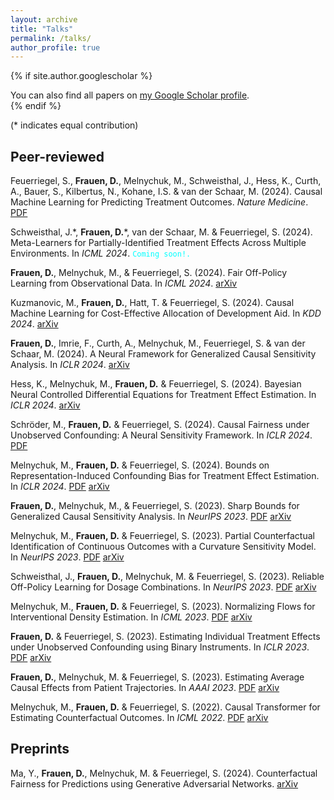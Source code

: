```yaml
---
layout: archive
title: "Talks"
permalink: /talks/
author_profile: true
---
```


{% if site.author.googlescholar %}
  <div class="wordwrap">You can also find all papers on <a href="{{site.author.googlescholar}}">my Google Scholar profile</a>.</div>
{% endif %}

 (\* indicates equal contribution)


## Peer-reviewed

Feuerriegel, S., **Frauen, D.**,  Melnychuk, M., Schweisthal, J., Hess, K., Curth, A., Bauer, S., Kilbertus, N., Kohane, I.S. & van der Schaar, M. (2024). Causal Machine Learning for Predicting Treatment Outcomes. _Nature Medicine_. [PDF](https://www.nature.com/articles/s41591-024-02902-1)

Schweisthal, J.\*, **Frauen, D.**\*, van der Schaar, M. & Feuerriegel, S. (2024). Meta-Learners for Partially-Identified Treatment Effects Across Multiple
Environments. In _ICML 2024_. <code style="color : aqua">Coming soon!.</code>

**Frauen, D.**, Melnychuk, M., & Feuerriegel, S. (2024). Fair Off-Policy Learning from Observational Data. In _ICML 2024_. [arXiv](https://arxiv.org/abs/2303.08516)

Kuzmanovic, M., **Frauen, D.**,  Hatt, T. & Feuerriegel, S. (2024). Causal Machine Learning for Cost-Effective Allocation of Development Aid. In _KDD 2024_. [arXiv](https://arxiv.org/abs/2401.16986)

**Frauen, D.**, Imrie, F., Curth, A., Melnychuk, M., Feuerriegel, S. & van der Schaar, M. (2024). A Neural Framework for Generalized Causal Sensitivity Analysis. In _ICLR 2024_. [arXiv](https://arxiv.org/abs/2311.16026)

Hess, K., Melnychuk, M., **Frauen, D.** & Feuerriegel, S. (2024). Bayesian Neural Controlled Differential Equations for Treatment Effect Estimation. In _ICLR 2024_. [arXiv](https://arxiv.org/abs/2310.17463)

Schröder, M., **Frauen, D.** & Feuerriegel, S. (2024). Causal Fairness under Unobserved Confounding: A Neural Sensitivity Framework. In _ICLR 2024_. [PDF](https://openreview.net/pdf?id=DqD59dQP37)

Melnychuk, M., **Frauen, D.** & Feuerriegel, S. (2024). Bounds on Representation-Induced Confounding Bias for Treatment Effect Estimation. In _ICLR 2024_. [PDF](https://openreview.net/pdf?id=d3xKPQVjSc) [arXiv](https://arxiv.org/abs/2311.11321)

**Frauen, D.**, Melnychuk, M., & Feuerriegel, S. (2023). Sharp Bounds for Generalized Causal Sensitivity Analysis. In _NeurIPS 2023_. [PDF](https://proceedings.neurips.cc/paper_files/paper/2023/file/7f8b8bc8ebac661c442c4dafd5d98c08-Paper-Conference.pdf) [arXiv](https://arxiv.org/abs/2305.16988)

Melnychuk, M., **Frauen, D.** & Feuerriegel, S. (2023). Partial Counterfactual Identification of Continuous Outcomes with a Curvature Sensitivity Model. In _NeurIPS 2023_. [PDF](https://proceedings.neurips.cc/paper_files/paper/2023/file/65cbe3e21ac62553111d9ecf7d60c18e-Paper-Conference.pdf) [arXiv](https://arxiv.org/abs/2306.01424)

Schweisthal, J., **Frauen, D.**, Melnychuk, M. & Feuerriegel, S. (2023). Reliable Off-Policy Learning for Dosage Combinations. In _NeurIPS 2023_. [PDF](https://proceedings.neurips.cc/paper_files/paper/2023/file/d69103d7895f4e2083f24b664003d386-Paper-Conference.pdf) [arXiv](https://arxiv.org/abs/2305.19742)

Melnychuk, M., **Frauen, D.** & Feuerriegel, S. (2023). Normalizing Flows for Interventional Density Estimation. In _ICML 2023_. [PDF](https://proceedings.mlr.press/v202/melnychuk23a/melnychuk23a.pdf) [arXiv](https://arxiv.org/abs/2209.06203)

**Frauen, D.** & Feuerriegel, S. (2023). Estimating Individual Treatment Effects under Unobserved Confounding using Binary Instruments. In _ICLR 2023_. [PDF](https://openreview.net/pdf?id=ULsuEVQbV-9) [arXiv](https://arxiv.org/abs/2208.08544)

**Frauen, D.**, Melnychuk, M. & Feuerriegel, S. (2023). Estimating Average Causal Effects from Patient Trajectories. In _AAAI 2023_. [PDF](https://ojs.aaai.org/index.php/AAAI/article/view/25921) [arXiv](https://arxiv.org/abs/2203.01228)

Melnychuk, M., **Frauen, D.** & Feuerriegel, S. (2022). Causal Transformer for Estimating Counterfactual Outcomes. In _ICML 2022_. [PDF](https://proceedings.mlr.press/v162/melnychuk22a/melnychuk22a.pdf) [arXiv](https://arxiv.org/abs/2204.07258)


## Preprints

Ma, Y., **Frauen, D.**, Melnychuk, M. & Feuerriegel, S. (2024). Counterfactual Fairness for Predictions using Generative Adversarial Networks. [arXiv](https://arxiv.org/abs/2310.17687)